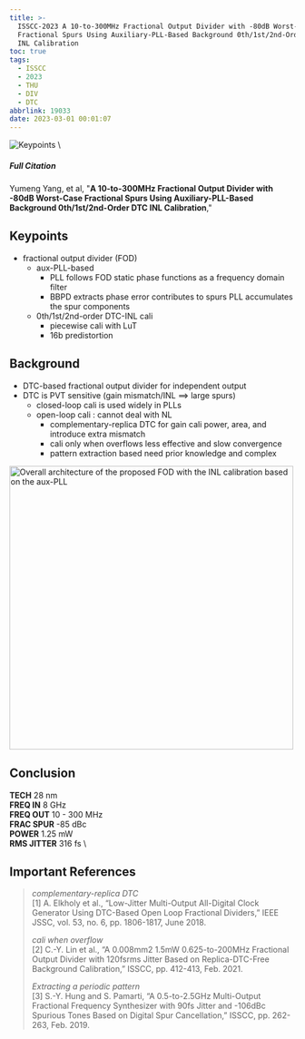 ```yaml
---
title: >-
  ISSCC-2023 A 10-to-300MHz Fractional Output Divider with -80dB Worst-Case
  Fractional Spurs Using Auxiliary-PLL-Based Background 0th/1st/2nd-Order DTC
  INL Calibration
toc: true
tags:
  - ISSCC
  - 2023
  - THU
  - DIV
  - DTC
abbrlink: 19033
date: 2023-03-01 00:01:07
---
```


![Keypoints](https://api2.mubu.com/v3/document_image/c28e5fb2-d23a-4a86-a006-2a4b209073d2-216525.jpg) \

##### Full Citation

Yumeng Yang, et al, "**A 10-to-300MHz Fractional Output Divider with -80dB Worst-Case Fractional Spurs Using Auxiliary-PLL-Based Background 0th/1st/2nd-Order DTC INL Calibration**,"

## Keypoints

- fractional output divider (FOD)
  - aux-PLL-based
    - PLL follows FOD static phase
      functions as a frequency domain filter
    - BBPD extracts phase error contributes to spurs
      PLL accumulates the spur components
  - 0th/1st/2nd-order DTC-INL cali
    - piecewise cali with LuT
    - 16b predistortion

## Background

- DTC-based fractional output divider for independent output
- DTC is PVT sensitive (gain mismatch/INL ==> large spurs)
  - closed-loop cali is used widely in PLLs
  - open-loop cali : cannot deal with NL
    - complementary-replica DTC for gain cali
      power, area, and introduce extra mismatch
    - cali only when overflows
      less effective and slow convergence
    - pattern extraction based
      need prior knowledge and complex

<img src="https://api2.mubu.com/v3/document_image/fc551d61-580c-4ecf-8465-708ba9a20c44-216525.jpg" width = "500" alt="Overall architecture of the proposed FOD with the INL calibration based on the aux-PLL" align=center />

## Conclusion

**TECH**  28 nm \
**FREQ IN** 8 GHz \
**FREQ OUT**  10 - 300 MHz \
**FRAC SPUR**  -85 dBc \
**POWER**  1.25 mW \
**RMS JITTER**  316 fs \

## Important References

> *complementary-replica DTC* \
> [1] A. Elkholy et al., “Low-Jitter Multi-Output All-Digital Clock Generator Using DTC-Based Open Loop Fractional Dividers,” IEEE JSSC, vol. 53, no. 6, pp. 1806-1817, June 2018.
> 
> *cali when overflow* \
> [2] C.-Y. Lin et al., “A 0.008mm2 1.5mW 0.625-to-200MHz Fractional Output Divider with 120fsrms Jitter Based on Replica-DTC-Free Background Calibration,” ISSCC, pp. 412-413, Feb. 2021.
> 
> *Extracting a periodic pattern* \
> [3] S.-Y. Hung and S. Pamarti, “A 0.5-to-2.5GHz Multi-Output Fractional Frequency Synthesizer with 90fs Jitter and -106dBc Spurious Tones Based on Digital Spur Cancellation,” ISSCC, pp. 262-263, Feb. 2019.
